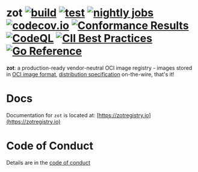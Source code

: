 # zot [![build](https://github.com/project-zot/zot/actions/workflows/build.yaml/badge.svg?branch=main)](https://github.com/project-zot/zot/actions/workflows/build.yaml) [![test](https://github.com/project-zot/zot/actions/workflows/test.yaml/badge.svg?branch=main)](https://github.com/project-zot/zot/actions/workflows/test.yaml) [![nightly jobs](https://github.com/project-zot/zot/actions/workflows/nightly.yaml/badge.svg)](https://github.com/project-zot/zot/actions/workflows/nightly.yaml) [![codecov.io](http://codecov.io/github/project-zot/zot/coverage.svg?branch=main)](http://codecov.io/github/project-zot/zot?branch=main) [![Conformance Results](https://github.com/project-zot/zot/workflows/conformance/badge.svg)](https://github.com/project-zot/zot/actions?query=workflow%3Aconformance) [![CodeQL](https://github.com/project-zot/zot/workflows/CodeQL/badge.svg)](https://github.com/project-zot/zot/actions?query=workflow%3ACodeQL) [![CII Best Practices](https://bestpractices.coreinfrastructure.org/projects/5425/badge)](https://bestpractices.coreinfrastructure.org/projects/5425) [![Go Reference](https://pkg.go.dev/badge/zotregistry.io/zot.svg)](https://pkg.go.dev/zotregistry.io/zot)

**zot**: a production-ready vendor-neutral OCI image registry - images stored in [OCI image format](https://github.com/opencontainers/image-spec), [distribution specification](https://github.com/opencontainers/distribution-spec) on-the-wire, that's it!

# Docs

Documentation for `zot` is located at: [https://zotregistry.io](https://zotregistry.io)

# Code of Conduct

Details are in the [code of conduct](CODE_OF_CONDUCT.md)
